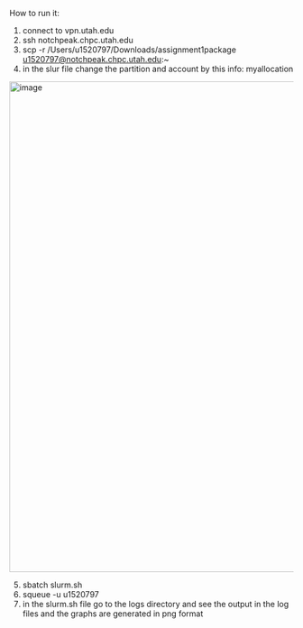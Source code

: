 How to run it:
1. connect to vpn.utah.edu
2. ssh notchpeak.chpc.utah.edu
3. scp -r /Users/u1520797/Downloads/assignment1package u1520797@notchpeak.chpc.utah.edu:~
4. in the slur file change the partition and account by this info: myallocation
<img width="870" alt="image" src="https://github.com/user-attachments/assets/9e8e2999-e306-42c7-945f-0487b55b8ff4" />

5. sbatch slurm.sh
6. squeue -u u1520797
7. in the slurm.sh file go to the logs directory and see the output in the log files and the graphs are generated in png format

